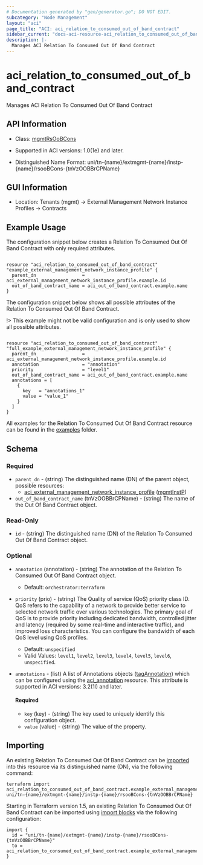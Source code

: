 ```yaml
---
# Documentation generated by "gen/generator.go"; DO NOT EDIT.
subcategory: "Node Management"
layout: "aci"
page_title: "ACI: aci_relation_to_consumed_out_of_band_contract"
sidebar_current: "docs-aci-resource-aci_relation_to_consumed_out_of_band_contract"
description: |-
  Manages ACI Relation To Consumed Out Of Band Contract
---
```


# aci_relation_to_consumed_out_of_band_contract #

Manages ACI Relation To Consumed Out Of Band Contract

## API Information ##

* Class: [mgmtRsOoBCons](https://pubhub.devnetcloud.com/media/model-doc-latest/docs/app/index.html#/objects/mgmtRsOoBCons/overview)

* Supported in ACI versions: 1.0(1e) and later.

* Distinguished Name Format: uni/tn-{name}/extmgmt-{name}/instp-{name}/rsooBCons-{tnVzOOBBrCPName}

## GUI Information ##

* Location: Tenants (mgmt) -> External Management Network Instance Profiles -> Contracts

## Example Usage ##

The configuration snippet below creates a Relation To Consumed Out Of Band Contract with only required attributes.

```hcl

resource "aci_relation_to_consumed_out_of_band_contract" "example_external_management_network_instance_profile" {
  parent_dn                 = aci_external_management_network_instance_profile.example.id
  out_of_band_contract_name = aci_out_of_band_contract.example.name
}

```
The configuration snippet below shows all possible attributes of the Relation To Consumed Out Of Band Contract.

!> This example might not be valid configuration and is only used to show all possible attributes.

```hcl

resource "aci_relation_to_consumed_out_of_band_contract" "full_example_external_management_network_instance_profile" {
  parent_dn                 = aci_external_management_network_instance_profile.example.id
  annotation                = "annotation"
  priority                  = "level1"
  out_of_band_contract_name = aci_out_of_band_contract.example.name
  annotations = [
    {
      key   = "annotations_1"
      value = "value_1"
    }
  ]
}

```

All examples for the Relation To Consumed Out Of Band Contract resource can be found in the [examples](https://github.com/CiscoDevNet/terraform-provider-aci/examples/resources/aci_relation_to_consumed_out_of_band_contract) folder.

## Schema

### Required

* `parent_dn` - (string) The distinguished name (DN) of the parent object, possible resources:
  - [aci_external_management_network_instance_profile](https://registry.terraform.io/providers/CiscoDevNet/aci/latest/docs/resources/external_management_network_instance_profile) ([mgmtInstP](https://pubhub.devnetcloud.com/media/model-doc-latest/docs/app/index.html#/objects/mgmtInstP/overview))
* `out_of_band_contract_name` (tnVzOOBBrCPName) - (string) The name of the Out Of Band Contract object.

### Read-Only

* `id` - (string) The distinguished name (DN) of the Relation To Consumed Out Of Band Contract object.

### Optional
  
* `annotation` (annotation) - (string) The annotation of the Relation To Consumed Out Of Band Contract object.
  - Default: `orchestrator:terraform`
* `priority` (prio) - (string) The Quality of service (QoS) priority class ID. QoS refers to the capability of a network to provide better service to selected network traffic over various technologies. The primary goal of QoS is to provide priority including dedicated bandwidth, controlled jitter and latency (required by some real-time and interactive traffic), and improved loss characteristics. You can configure the bandwidth of each QoS level using QoS profiles.
  - Default: `unspecified`
  - Valid Values: `level1`, `level2`, `level3`, `level4`, `level5`, `level6`, `unspecified`.

* `annotations` - (list) A list of Annotations objects ([tagAnnotation](https://pubhub.devnetcloud.com/media/model-doc-latest/docs/app/index.html#/objects/tagAnnotation/overview)) which can be configured using the [aci_annotation](https://registry.terraform.io/providers/CiscoDevNet/aci/latest/docs/resources/annotation) resource. This attribute is supported in ACI versions: 3.2(1l) and later.
  
  #### Required
  
  * `key` (key) - (string) The key used to uniquely identify this configuration object. 
  * `value` (value) - (string) The value of the property. 

## Importing

An existing Relation To Consumed Out Of Band Contract can be [imported](https://www.terraform.io/docs/import/index.html) into this resource via its distinguished name (DN), via the following command:

```
terraform import aci_relation_to_consumed_out_of_band_contract.example_external_management_network_instance_profile uni/tn-{name}/extmgmt-{name}/instp-{name}/rsooBCons-{tnVzOOBBrCPName}
```

Starting in Terraform version 1.5, an existing Relation To Consumed Out Of Band Contract can be imported 
using [import blocks](https://developer.hashicorp.com/terraform/language/import) via the following configuration:

```
import {
  id = "uni/tn-{name}/extmgmt-{name}/instp-{name}/rsooBCons-{tnVzOOBBrCPName}"
  to = aci_relation_to_consumed_out_of_band_contract.example_external_management_network_instance_profile
}
```
